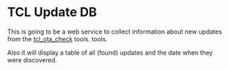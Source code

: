 TCL Update DB
=============

This is going to be a web service to collect information about new updates from the
[tcl_ota_check](https://github.com/mbirth/tcl_ota_check) tools.
tools.

Also it will display a table of all (found) updates and the date when they were discovered.
